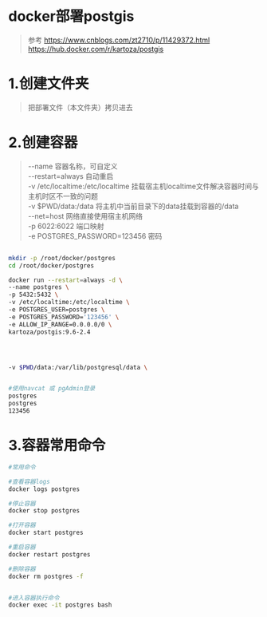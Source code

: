 # docker部署postgis
> 参考 https://www.cnblogs.com/zt2710/p/11429372.html  
> https://hub.docker.com/r/kartoza/postgis  

# 1.创建文件夹
> 把部署文件（本文件夹）拷贝进去


# 2.创建容器
> --name 容器名称，可自定义  
> --restart=always 自动重启  
> -v /etc/localtime:/etc/localtime 挂载宿主机localtime文件解决容器时间与主机时区不一致的问题  
> -v $PWD/data:/data 将主机中当前目录下的data挂载到容器的/data  
> --net=host 网络直接使用宿主机网络  
> -p 6022:6022 端口映射  
> -e POSTGRES_PASSWORD=123456 密码

``` bash

mkdir -p /root/docker/postgres
cd /root/docker/postgres

docker run --restart=always -d \
--name postgres \
-p 5432:5432 \
-v /etc/localtime:/etc/localtime \
-e POSTGRES_USER=postgres \
-e POSTGRES_PASSWORD='123456' \
-e ALLOW_IP_RANGE=0.0.0.0/0 \
kartoza/postgis:9.6-2.4




-v $PWD/data:/var/lib/postgresql/data \


#使用navcat 或 pgAdmin登录
postgres
postgres
123456


```









# 3.容器常用命令

``` bash
#常用命令

#查看容器logs
docker logs postgres

#停止容器
docker stop postgres

#打开容器
docker start postgres

#重启容器
docker restart postgres

#删除容器
docker rm postgres -f


#进入容器执行命令
docker exec -it postgres bash
   
```



